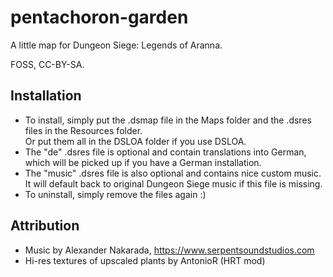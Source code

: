 # pentachoron-garden
A little map for Dungeon Siege: Legends of Aranna.

FOSS, CC-BY-SA.

## Installation
- To install, simply put the .dsmap file in the Maps folder and the .dsres files in the Resources folder.\
  Or put them all in the DSLOA folder if you use DSLOA.
- The "de" .dsres file is optional and contain translations into German, which will be picked up if you have a German installation.
- The "music" .dsres file is also optional and contains nice custom music. It will default back to original Dungeon Siege music if this file is missing.
- To uninstall, simply remove the files again :)

## Attribution
- Music by Alexander Nakarada, https://www.serpentsoundstudios.com
- Hi-res textures of upscaled plants by AntonioR (HRT mod)
